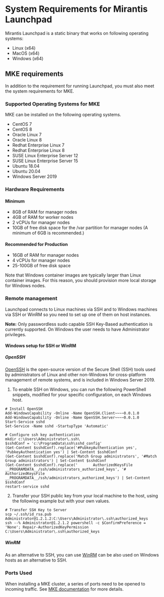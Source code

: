 # System Requirements for Mirantis Launchpad

Mirantis Launchpad is a static binary that works on following operating systems:

* Linux (x64)
* MacOS (x64)
* Windows (x64)

## MKE requirements
In addition to the requirement for running Launchpad, you must also meet the system requirements for MKE.

### Supported Operating Systems for MKE

MKE can be installed on the following operating systems.

* CentOS 7
* CentOS 8
* Oracle Linux 7
* Oracle Linux 8
* Redhat Enterprise Linux 7
* Redhat Enterprise Linux 8
* SUSE Linux Enterprise Server 12
* SUSE Linux Enterprise Server 15
* Ubuntu 18.04
* Ubuntu 20.04
* Windows Server 2019

### Hardware Requirements

#### Minimum

* 8GB of RAM for manager nodes
* 4GB of RAM for worker nodes
* 2 vCPUs for manager nodes
* 10GB of free disk space for the /var partition for manager nodes (A minimum of 6GB is recommended.)

#### Recommended for Production

* 16GB of RAM for manager nodes
* 4 vCPUs for manager nodes
* 25-100GB of free disk space

Note that Windows container images are typically larger than Linux container images. For this reason, you should provision more local storage for Windows nodes.

### Remote management

Launchpad connects to Linux machines via SSH and to Windows machines via SSH or WinRM so you need to set up one of them on host instances.

**Note:** Only passwordless sudo capable SSH Key-Based authentication is currently supported. On Windows the user needs to have Administrator privileges.

#### Windows setup for SSH or WinRM

##### OpenSSH

[OpenSSH](https://docs.microsoft.com/en-us/windows-server/administration/openssh/openssh_overview) is the open-source version of the Secure Shell (SSH) tools used by administrators of Linux and other non-Windows for cross-platform management of remote systems, and is included in Windows Server 2019.

1. To enable SSH on Windows, you can run the following PowerShell snippets, modified for your specific configuration, on each Windows host.

```
# Install OpenSSH
Add-WindowsCapability -Online -Name OpenSSH.Client~~~~0.0.1.0
Add-WindowsCapability -Online -Name OpenSSH.Server~~~~0.0.1.0
Start-Service sshd
Set-Service -Name sshd -StartupType 'Automatic'

# Configure ssh key authentication
mkdir c:\Users\Administrator\.ssh\
$sshdConf = 'c:\ProgramData\ssh\sshd_config'
(Get-Content $sshdConf).replace('#PubkeyAuthentication yes', 'PubkeyAuthentication yes') | Set-Content $sshdConf
(Get-Content $sshdConf).replace('Match Group administrators', '#Match Group administrators') | Set-Content $sshdConf
(Get-Content $sshdConf).replace('       AuthorizedKeysFile __PROGRAMDATA__/ssh/administrators_authorized_keys', '#       AuthorizedKeysFile __PROGRAMDATA__/ssh/administrators_authorized_keys') | Set-Content $sshdConf
restart-service sshd
```

2. Transfer your SSH public key from your local machine to the host, using the following example but with your own values.

```
# Transfer SSH Key to Server
scp ~/.ssh/id_rsa.pub Administrator@1.2.1.2:C:\Users\Administrator\.ssh\authorized_keys
ssh --% Administrator@1.2.1.2 powershell -c $ConfirmPreference = 'None'; Repair-AuthorizedKeyPermission C:\Users\Administrator\.ssh\authorized_keys
```

##### WinRM

As an alternative to SSH, you can use [WinRM](https://docs.microsoft.com/en-us/windows/win32/winrm/portal) can be also used on Windows hosts as an alternative to SSH.

### Ports Used

When installing a MKE cluster, a series of ports need to be opened to incoming traffic. See [MKE documentation](https://docs.mirantis.com/containers/v3.1/dockeree-products/mke/install-mke.html#ports-used) for more details.

